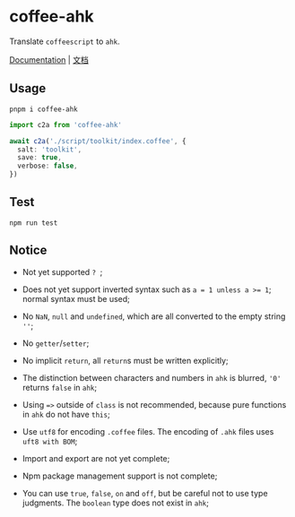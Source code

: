 # coffee-ahk

Translate `coffeescript` to `ahk`.

[Documentation](./doc/documentation.md) | [文档](./doc/cn/documentation.md)

## Usage

```shell
pnpm i coffee-ahk
```

```typescript
import c2a from 'coffee-ahk'

await c2a('./script/toolkit/index.coffee', {
  salt: 'toolkit',
  save: true,
  verbose: false,
})
```

## Test

```shell
npm run test
```

## Notice

- Not yet supported `? `;

- Does not yet support inverted syntax such as `a = 1 unless a >= 1`; normal syntax must be used;

- No `NaN`, `null` and `undefined`, which are all converted to the empty string `''`;

- No `getter`/`setter`;

- No implicit `return`, all `return`s must be written explicitly;

- The distinction between characters and numbers in `ahk` is blurred, `'0'` returns `false` in `ahk`;

- Using `=>` outside of `class` is not recommended, because pure functions in `ahk` do not have `this`;

- Use `utf8` for encoding `.coffee` files. The encoding of `.ahk` files uses `uft8 with BOM`;

- Import and export are not yet complete;

- Npm package management support is not complete;

- You can use `true`, `false`, `on` and `off`, but be careful not to use type judgments. The `boolean` type does not exist in `ahk`;
